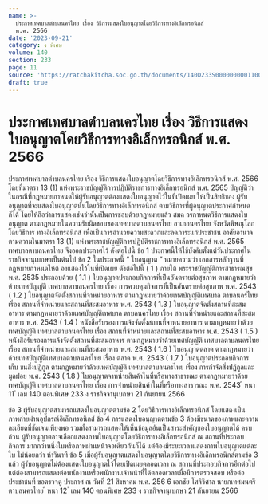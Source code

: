 ```yaml
---
name: >-
  ประกาศเทศบาลตำบลนครไทย เรื่อง วิธีการแสดงใบอนุญาตโดยวิธีการทางอิเล็กทรอนิกส์
  พ.ศ. 2566
date: '2023-09-21'
category: ง พิเศษ
volume: 140
section: 233
page: 11
source: 'https://ratchakitcha.soc.go.th/documents/140D233S0000000001100.pdf'
draft: true
---
```


# ประกาศเทศบาลตำบลนครไทย เรื่อง วิธีการแสดงใบอนุญาตโดยวิธีการทางอิเล็กทรอนิกส์ พ.ศ. 2566

ประกาศเทศบาลตำบลนครไทย เรื่อง วิธีการแสดงใบอนุญาตโดยวิธีการทางอิเล็กทรอนิกส์ พ.ศ. 2566 โดยที่มาตรา 13 (1) แห่งพระราชบัญญัติการปฏิบัติราชการทางอิเล็กทรอนิกส์ พ.ศ. 2565 บัญญัติว่าในกรณีที่กฎหมายกาหนดให้ผู้รับอนุญาตต้องแสดงใบอนุญาตไว้ในที่เปิดเผย ให้เป็นสิทธิของ ผู้รับ อนุญาตที่จะแสดงใบอนุญาตนั้นโดยวิธีการทางอิเล็กทรอนิกส์ ตามวิธีการที่ผู้อนุญาตประกาศกำหนดก็ได้ โดยให้ถือว่าการแสดงเช่นว่านั้นเป็นการชอบด้วยกฎหมายแล้ว สมค วรกาหนดวิธีการแสดงใบอนุญาต ตามกฎหมายในความรับผิดชอบของเทศบาลตาบลนครไทย อาเภอนครไทย จังหวัดพิษณุโลก โดยวิธีการ ทางอิเล็กทรอนิกส์ เพื่อเป็นการอำนวยความสะดวกและลดภาระแก่ประชาชน อาศัยอานาจตามความในมาตรา 13 (1) แห่งพระราชบัญญัติการปฏิบัติราชการทางอิเล็กทรอนิกส์ พ.ศ. 2565 เทศบาลตาบลนครไทย จึงออกประกาศไว้ ดังต่อไปนี้ ข้อ 1 ประกาศนี้ให้ใช้บังคับตั้งแต่วันประกาศในราชกิจจานุเบกษาเป็นต้นไป ข้อ 2 ในประกาศนี้ “ ใบอนุญาต ” หมายความว่า เอกสารหลักฐานที่กฎหมายกาหนดให้ต้ องแสดงไว้ในที่เปิดเผย ดังต่อไปนี้ ( 1 ) ภายใต้ พระราชบัญญัติการสาธารณสุข พ.ศ. 2535 ประกอบด้วย ( 1.1 ) ใบอนุญาตประกอบกิจการที่เป็นอันตรายต่อสุขภาพ ตามกฎหมายว่าด้วยเทศบัญญัติ เทศบาลตาบลนครไทย เรื่อง การควบคุมกิจการที่เป็นอันตรายต่อสุขภาพ พ.ศ. 2543 ( 1.2 ) ใบอนุญาตจัดตั้งสถานที่จาหน่ายอาหาร ตามกฎหมายว่าด้วยเทศบัญญัติเทศบาล ตาบลนครไทย เรื่อง สถานที่จำหน่ายและสถานที่สะสมอาหาร พ.ศ. 2543 ( 1.3 ) ใบอนุญาตจัดตั้งสถานที่สะสมอาหาร ตามกฎหมายว่าด้วยเทศบัญญัติเทศบาล ตาบลนครไทย เรื่อง สถานที่จำหน่ายและสถานที่สะสมอาหาร พ.ศ. 2543 ( 1.4 ) หนังสือรับรองการแจ้งจัดตั้งสถานที่จาหน่ายอาหาร ตามกฎหมายว่าด้วยเทศบัญญัติ เทศบาลตาบลนครไทย เรื่อง สถานที่จำหน่ายและสถานที่สะสมอาหาร พ.ศ. 2543 ( 1.5 ) หนังสือรับรองการแจ้งจัดตั้งสถานที่สะสมอาหาร ตามกฎหมายว่าด้วยเทศบัญญัติ เทศบาลตาบลนครไทย เรื่อง สถานที่จำหน่ายและสถานที่สะสมอาหาร พ.ศ. 2543 ( 1.6 ) ใบอนุญาตตลาด ตามกฎหมายว่าด้วยเทศบัญญัติเทศบาลตาบลนครไทย เรื่อง ตลาด พ.ศ. 2543 ( 1.7 ) ใบอนุญาตประกอบกิจการ เก็บ ขนสิ่งปฏิกูล ตามกฎหมายว่าด้วยเทศบัญญัติ เทศบาลตาบลนครไทย เรื่อง การกำจัดสิ่งปฏิกูลและมูลฝอย พ.ศ. 2543 ( 1.8 ) ใบอนุญาตจาหน่ายสินค้าในที่หรือทางสาธารณะ ตามกฎหมายว่าด้วยเทศบัญญัติ เทศบาลตาบลนครไทย เรื่อง การจำหน่ายสินค้าในที่หรือทางสาธารณะ พ.ศ. 2543 ้ หนา 11 ่ เลม 140 ตอนพิเศษ 233 ง ราชกิจจานุเบกษา 21 กันยายน 2566

ข้อ 3 ผู้รับอนุญาตสามารถแสดงใบอนุญาตตามข้อ 2 โดยวิธีการทางอิเล็กทรอนิกส์ โดยแสดงเป็นภาพถ่ายผ่านอุปกรณ์อิเล็กทรอนิกส์ ข้อ 4 การแสดงใบอนุญาตตามข้อ 3 ต้องมีขนาดของภาพและความละเอียดที่ชัดเจนเพียงพอ รวมทั้งสามารถแสดงให้เห็นข้อมูลอันเป็นสาระสำคัญของใบอนุญาตได้ ครบถ้วน ผู้รับอนุญาตอาจเลือกแสดงภาพใบอนุญาตโดยวิธีการทางอิเล็กทรอนิกส์ ณ สถานที่ประกอบกิจการ มากกว่าหนึ่งใบหรือภาพผ่านหน้าจอเดียวกันก็ได้ แต่ต้องมีระยะเวลาแสดงภาพใบอนุญาตแต่ละใบ ไม่น้อยกว่า ห้าวินาที ข้อ 5 เมื่อผู้รับอนุญาตแสดงใบอนุญาตโดยวิธีการทางอิเล็กทรอนิกส์ตามข้อ 3 แล้ว ผู้รับอนุญาตไม่ต้องแสดงใบอนุญาตไว้โดยเปิดเผยตลอดเวลา ณ สถานที่ประกอบกิจการอีกต่อไป แต่ต้องสามารถแสดงต่อพนักงานหรือพนักงานเจ้าหน้าที่ได้ตลอดเวลาเมื่อมีการตรวจสอบ หรือต่อประชาชนที่ ขอตรวจดู ประกาศ ณ วันที่ 21 สิงหาคม พ.ศ. 256 6 เอกชัย โศจิวิศาล นายกเทศมนตรีตาบลนครไทย ้ หนา 12 ่ เลม 140 ตอนพิเศษ 233 ง ราชกิจจานุเบกษา 21 กันยายน 2566

